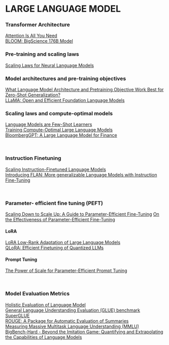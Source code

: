 # LARGE LANGUAGE MODEL
### Transformer Architecture
[Attention Is All You Need](https://arxiv.org/pdf/1706.03762.pdf)  
[BLOOM: BigScience 176B Model](https://arxiv.org/pdf/2211.05100.pdf)  

### Pre-training and scaling laws
[Scaling Laws for Neural Language Models](https://arxiv.org/pdf/2001.08361.pdf)

### Model architectures and pre-training objectives
[What Language Model Architecture and Pretraining Objective Work Best for Zero-Shot Generalization?](https://arxiv.org/pdf/2204.05832.pdf)  
[LLaMA: Open and Efficient Foundation Language Models](https://arxiv.org/pdf/2302.13971.pdf) 

### Scaling laws and compute-optimal models
[Language Models are Few-Shot Learners](https://arxiv.org/pdf/2005.14165.pdf)  
[Training Compute-Optimal Large Language Models](https://arxiv.org/pdf/2203.15556.pdf)  
[BloombergGPT: A Large Language Model for Finance](https://arxiv.org/pdf/2303.17564.pdf)  

<br>

### Instruction Finetuning
[Scaling Instruction-Finetuned Language Models](https://arxiv.org/pdf/2210.11416.pdf)  
[Introducing FLAN: More generalizable Language Models with Instruction Fine-Tuning](https://ai.googleblog.com/2021/10/introducing-flan-more-generalizable.html)  

<br>

### Parameter- efficient fine tuning (PEFT)
[Scaling Down to Scale Up: A Guide to Parameter-Efficient Fine-Tuning](https://arxiv.org/pdf/2303.15647.pdf)
[On the Effectiveness of Parameter-Efficient Fine-Tuning](https://arxiv.org/pdf/2211.15583.pdf)
#### LoRA  
[LoRA Low-Rank Adaptation of Large Language Models](https://arxiv.org/pdf/2106.09685.pdf)  
[QLoRA: Efficient Finetuning of Quantized LLMs](https://arxiv.org/pdf/2305.14314.pdf)  
#### Prompt Tuning  
[The Power of Scale for Parameter-Efficient Prompt Tuning](https://arxiv.org/pdf/2104.08691.pdf)  

<br>

### Model Evaluation Metrics
[Holistic Evaluation of Language Model](https://crfm.stanford.edu/helm/latest/?scenarios=1)  
[General Language Understanding Evaluation (GLUE) benchmark](https://openreview.net/pdf?id=rJ4km2R5t7)  
[SuperGLUE](https://super.gluebenchmark.com/)  
[ROUGE: A Package for Automatic Evaluation of Summaries](https://aclanthology.org/W04-1013.pdf)  
[Measuring Massive Multitask Language Understanding (MMLU)](https://arxiv.org/pdf/2009.03300.pdf)  
[BigBench-Hard - Beyond the Imitation Game: Quantifying and Extrapolating the Capabilities of Language Models](https://arxiv.org/pdf/2206.04615.pdf)  